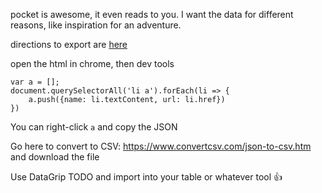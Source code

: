 
pocket is awesome, it even reads to you. I want  the data for different reasons, like inspiration for an adventure.

directions to export are  [here](https://getpocket.com/export) 

open the html in chrome, then dev tools

```
var a = [];
document.querySelectorAll('li a').forEach(li => {
	a.push({name: li.textContent, url: li.href})
})
```

You can right-click `a` and copy the JSON

Go here to convert to CSV: https://www.convertcsv.com/json-to-csv.htm and download the file

Use DataGrip TODO and import into your table or whatever tool 👍
